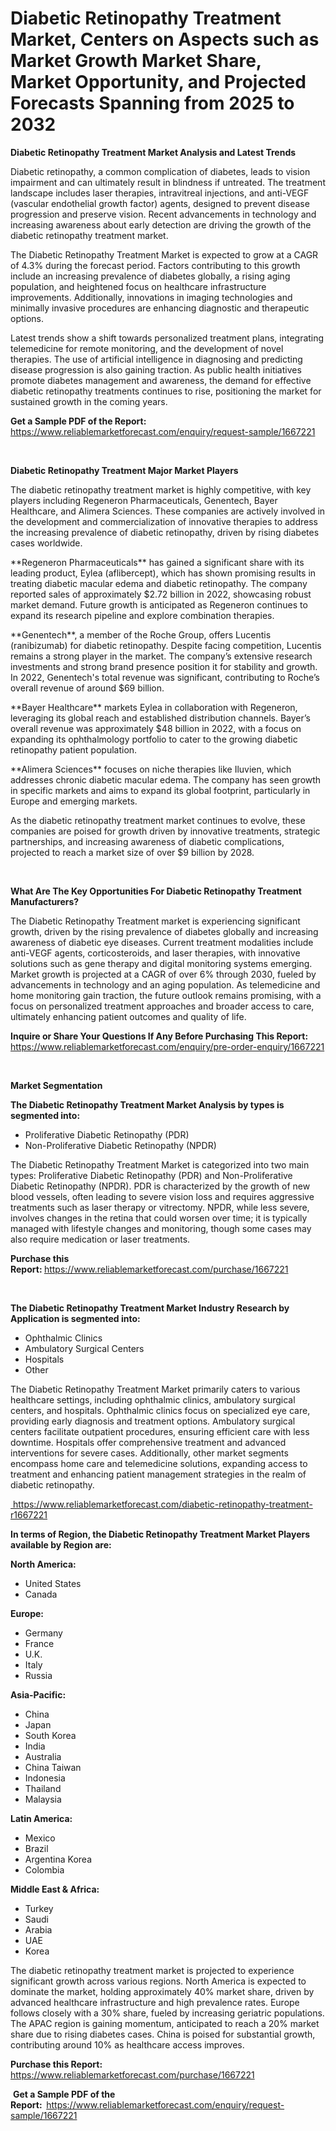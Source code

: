<p><h1>Diabetic Retinopathy Treatment Market, Centers on Aspects such as Market Growth Market Share, Market Opportunity, and Projected Forecasts Spanning from 2025 to 2032</h1></p><p><strong>Diabetic Retinopathy Treatment Market Analysis and Latest Trends</strong></p>
<p><p>Diabetic retinopathy, a common complication of diabetes, leads to vision impairment and can ultimately result in blindness if untreated. The treatment landscape includes laser therapies, intravitreal injections, and anti-VEGF (vascular endothelial growth factor) agents, designed to prevent disease progression and preserve vision. Recent advancements in technology and increasing awareness about early detection are driving the growth of the diabetic retinopathy treatment market.</p><p>The Diabetic Retinopathy Treatment Market is expected to grow at a CAGR of 4.3% during the forecast period. Factors contributing to this growth include an increasing prevalence of diabetes globally, a rising aging population, and heightened focus on healthcare infrastructure improvements. Additionally, innovations in imaging technologies and minimally invasive procedures are enhancing diagnostic and therapeutic options.</p><p>Latest trends show a shift towards personalized treatment plans, integrating telemedicine for remote monitoring, and the development of novel therapies. The use of artificial intelligence in diagnosing and predicting disease progression is also gaining traction. As public health initiatives promote diabetes management and awareness, the demand for effective diabetic retinopathy treatments continues to rise, positioning the market for sustained growth in the coming years.</p></p>
<p><strong>Get a Sample PDF of the Report:&nbsp;</strong> <a href="https://www.reliablemarketforecast.com/enquiry/request-sample/1667221?utm_campaign=2450&utm_medium=2&utm_source=Github&utm_content=ia&utm_term=17042025&utm_id=diabetic-retinopathy-treatment">https://www.reliablemarketforecast.com/enquiry/request-sample/1667221</a></p>
<p>&nbsp;</p>
<p><strong>Diabetic Retinopathy Treatment Major Market Players</strong></p>
<p><p>The diabetic retinopathy treatment market is highly competitive, with key players including Regeneron Pharmaceuticals, Genentech, Bayer Healthcare, and Alimera Sciences. These companies are actively involved in the development and commercialization of innovative therapies to address the increasing prevalence of diabetic retinopathy, driven by rising diabetes cases worldwide.</p><p>**Regeneron Pharmaceuticals** has gained a significant share with its leading product, Eylea (aflibercept), which has shown promising results in treating diabetic macular edema and diabetic retinopathy. The company reported sales of approximately $2.72 billion in 2022, showcasing robust market demand. Future growth is anticipated as Regeneron continues to expand its research pipeline and explore combination therapies.</p><p>**Genentech**, a member of the Roche Group, offers Lucentis (ranibizumab) for diabetic retinopathy. Despite facing competition, Lucentis remains a strong player in the market. The company’s extensive research investments and strong brand presence position it for stability and growth. In 2022, Genentech's total revenue was significant, contributing to Roche’s overall revenue of around $69 billion.</p><p>**Bayer Healthcare** markets Eylea in collaboration with Regeneron, leveraging its global reach and established distribution channels. Bayer’s overall revenue was approximately $48 billion in 2022, with a focus on expanding its ophthalmology portfolio to cater to the growing diabetic retinopathy patient population.</p><p>**Alimera Sciences** focuses on niche therapies like Iluvien, which addresses chronic diabetic macular edema. The company has seen growth in specific markets and aims to expand its global footprint, particularly in Europe and emerging markets.</p><p>As the diabetic retinopathy treatment market continues to evolve, these companies are poised for growth driven by innovative treatments, strategic partnerships, and increasing awareness of diabetic complications, projected to reach a market size of over $9 billion by 2028.</p></p>
<p>&nbsp;</p>
<p><strong>What Are The Key Opportunities For Diabetic Retinopathy Treatment Manufacturers?</strong></p>
<p><p>The Diabetic Retinopathy Treatment market is experiencing significant growth, driven by the rising prevalence of diabetes globally and increasing awareness of diabetic eye diseases. Current treatment modalities include anti-VEGF agents, corticosteroids, and laser therapies, with innovative solutions such as gene therapy and digital monitoring systems emerging. Market growth is projected at a CAGR of over 6% through 2030, fueled by advancements in technology and an aging population. As telemedicine and home monitoring gain traction, the future outlook remains promising, with a focus on personalized treatment approaches and broader access to care, ultimately enhancing patient outcomes and quality of life.</p></p>
<p><strong>Inquire or Share Your Questions If Any Before Purchasing This Report:</strong> <a href="https://www.reliablemarketforecast.com/enquiry/pre-order-enquiry/1667221?utm_campaign=2450&utm_medium=2&utm_source=Github&utm_content=ia&utm_term=17042025&utm_id=diabetic-retinopathy-treatment">https://www.reliablemarketforecast.com/enquiry/pre-order-enquiry/1667221</a></p>
<p>&nbsp;</p>
<p><strong>Market Segmentation</strong></p>
<p><strong>The Diabetic Retinopathy Treatment Market Analysis by types is segmented into:</strong></p>
<p><ul><li>Proliferative Diabetic Retinopathy (PDR)</li><li>Non-Proliferative Diabetic Retinopathy (NPDR)</li></ul></p>
<p><p>The Diabetic Retinopathy Treatment Market is categorized into two main types: Proliferative Diabetic Retinopathy (PDR) and Non-Proliferative Diabetic Retinopathy (NPDR). PDR is characterized by the growth of new blood vessels, often leading to severe vision loss and requires aggressive treatments such as laser therapy or vitrectomy. NPDR, while less severe, involves changes in the retina that could worsen over time; it is typically managed with lifestyle changes and monitoring, though some cases may also require medication or laser treatments.</p></p>
<p><strong>Purchase this Report:&nbsp;</strong><a href="https://www.reliablemarketforecast.com/purchase/1667221?utm_campaign=2450&utm_medium=2&utm_source=Github&utm_content=ia&utm_term=17042025&utm_id=diabetic-retinopathy-treatment">https://www.reliablemarketforecast.com/purchase/1667221</a></p>
<p>&nbsp;</p>
<p><strong>The Diabetic Retinopathy Treatment Market Industry Research by Application is segmented into:</strong></p>
<p><ul><li>Ophthalmic Clinics</li><li>Ambulatory Surgical Centers</li><li>Hospitals</li><li>Other</li></ul></p>
<p><p>The Diabetic Retinopathy Treatment Market primarily caters to various healthcare settings, including ophthalmic clinics, ambulatory surgical centers, and hospitals. Ophthalmic clinics focus on specialized eye care, providing early diagnosis and treatment options. Ambulatory surgical centers facilitate outpatient procedures, ensuring efficient care with less downtime. Hospitals offer comprehensive treatment and advanced interventions for severe cases. Additionally, other market segments encompass home care and telemedicine solutions, expanding access to treatment and enhancing patient management strategies in the realm of diabetic retinopathy.</p></p>
<p><a href="https://www.reliablemarketforecast.com/diabetic-retinopathy-treatment-r1667221?utm_campaign=2450&utm_medium=2&utm_source=Github&utm_content=ia&utm_term=17042025&utm_id=diabetic-retinopathy-treatment">&nbsp;https://www.reliablemarketforecast.com/diabetic-retinopathy-treatment-r1667221</a></p>
<p><strong>In terms of Region, the Diabetic Retinopathy Treatment Market Players available by Region are:</strong></p>
<p>
    <p> <strong> North America: </strong>
        <ul>
            <li>United States</li>
            <li>Canada</li>
        </ul>
        </p> 
    <p> <strong> Europe: </strong>
        <ul>
            <li>Germany</li>
            <li>France</li>
            <li>U.K.</li>
            <li>Italy</li>
            <li>Russia</li>
        </ul>
        </p> 
    <p> <strong> Asia-Pacific: </strong>
        <ul>
            <li>China</li>
            <li>Japan</li>
            <li>South Korea</li>
            <li>India</li>
            <li>Australia</li>
            <li>China Taiwan</li>
            <li>Indonesia</li>
            <li>Thailand</li>
            <li>Malaysia</li>
        </ul>
        </p> 
    <p> <strong> Latin America: </strong>
        <ul>
            <li>Mexico</li>
            <li>Brazil</li>
            <li>Argentina Korea</li>
            <li>Colombia</li>
        </ul>
        </p> 
    <p> <strong> Middle East & Africa: </strong>
        <ul>
            <li>Turkey</li>
            <li>Saudi</li>
            <li>Arabia</li>
            <li>UAE</li>
            <li>Korea</li>
        </ul>
    </p>
    </p>
<p><p>The diabetic retinopathy treatment market is projected to experience significant growth across various regions. North America is expected to dominate the market, holding approximately 40% market share, driven by advanced healthcare infrastructure and high prevalence rates. Europe follows closely with a 30% share, fueled by increasing geriatric populations. The APAC region is gaining momentum, anticipated to reach a 20% market share due to rising diabetes cases. China is poised for substantial growth, contributing around 10% as healthcare access improves.</p></p>
<p><strong>Purchase this Report: </strong><a href="https://www.reliablemarketforecast.com/purchase/1667221?utm_campaign=2450&utm_medium=2&utm_source=Github&utm_content=ia&utm_term=17042025&utm_id=diabetic-retinopathy-treatment">https://www.reliablemarketforecast.com/purchase/1667221</a></p>
<p>&nbsp;<strong>Get a Sample PDF of the Report:&nbsp;&nbsp;</strong><a href="https://www.reliablemarketforecast.com/enquiry/request-sample/1667221?utm_campaign=2450&utm_medium=2&utm_source=Github&utm_content=ia&utm_term=17042025&utm_id=diabetic-retinopathy-treatment">https://www.reliablemarketforecast.com/enquiry/request-sample/1667221</a></p>
<p><strong></strong></p>
<p><p></p><p></p><p></p></p>